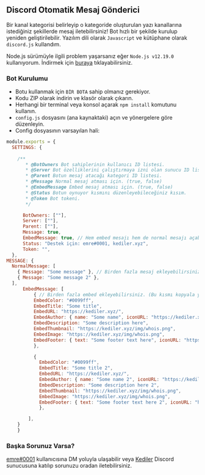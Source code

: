 ## Discord Otomatik Mesaj Gönderici

Bir kanal kategorisi belirleyip o kategoride oluşturulan yazı kanallarına istediğiniz şekillerde mesaj iletebilirsiniz! Bot hızlı bir şekilde kurulup yeniden geliştirilebilir. Yazılım dili olarak `Javascript` ve kütüphane olarak `discord.js` kullandım. 

Node.js sürümüyle ilgili problem yaşarsanız eğer `Node.js v12.19.0` kullanıyorum. İndirmek için [buraya](https://nodejs.org/dist/v12.19.0/node-v12.19.0-x64.msi) tıklayabilirsiniz.

### Bot Kurulumu
- Botu kullanmak için `BİR BOTA` sahip olmanız gerekiyor.
- Kodu ZIP olarak indirin ve klasör olarak çıkarın.
- Herhangi bir terminal veya konsol açarak `npm install` komutunu kullanın.
- `config.js` dosyasını (ana kaynaktaki) açın ve yönergelere göre düzenleyin.
- Config dosyasının varsayılan hali:
```js
module.exports = {
  SETTINGS: {
      
    /**
       * @BotOwners Bot sahiplerinin kullanıcı ID listesi.
       * @Server Bot özelliklerini çalıştırmaya izni olan sunucu ID listesi.
       * @Parent Botun mesaj atacağı kategori ID listesi.
       * @Message Normal mesaj atması için. (true, false)
       * @EmbedMessage Embed mesaj atması için. (true, false)
       * @Status Botun oynuyor kısmını düzenleyebileceğiniz kısım.
       * @Token Bot tokeni.
       */

      BotOwners: [""],
      Server: [""], 
      Parent: [""],
      Message: true,
      EmbedMessage: true, // Hem embed mesajı hem de normal mesajı açabilirsiniz.
      Status: "Destek için: emre#0001, kediler.xyz",
      Token: "", 
  },
MESSAGE: {
  NormalMessage: [
    { Message: "Some message" }, // Birden fazla mesaj ekleyebilirsiniz. (Bu satırı kopyala yapıştır yaparak.)
    { Message: "Some message 2" }, 
  ],
      EmbedMessage: [
          { // Birden fazla embed ekleyebilirsiniz. (Bu kısmı kopyala yapıştır yaparak.)
          EmbedColor: "#0099ff",  
          EmbedTitle: "Some title", 
          EmbedURL: "https://kediler.xyz/", 
          EmbedAuthor: { name: "Some name", iconURL: "https://kediler.xyz/img/whois.png", url: "https://kediler.xyz" }, 
          EmbedDescription: "Some description here", 
          EmbedThumbnail: "https://kediler.xyz/img/whois.png",
          EmbedImage: "https://kediler.xyz/img/whois.png", 
          EmbedFooter: { text: "Some footer text here", iconURL: "https://kediler.xyz/img/whois.png" },
          },

          { 
            EmbedColor: "#0099ff",  
            EmbedTitle: "Some title 2", 
            EmbedURL: "https://kediler.xyz/", 
            EmbedAuthor: { name: "Some name 2", iconURL: "https://kediler.xyz/img/whois.png", url: "https://kediler.xyz" }, 
            EmbedDescription: "Some description here 2", 
            EmbedThumbnail: "https://kediler.xyz/img/whois.png",
            EmbedImage: "https://kediler.xyz/img/whois.png", 
            EmbedFooter: { text: "Some footer text here 2", iconURL: "https://kediler.xyz/img/whois.png" },
            },

        ],      
    }
    }
```

### Başka Sorunuz Varsa?
[emre#0001](https://discord.com/users/538846533123309584) kullanıcısına DM yoluyla ulaşabilir veya [Kediler](https://discord.com/invite/dWgGmkK8z9) Discord sunucusuna katılıp sorunuzu oradan iletebilirsiniz.
